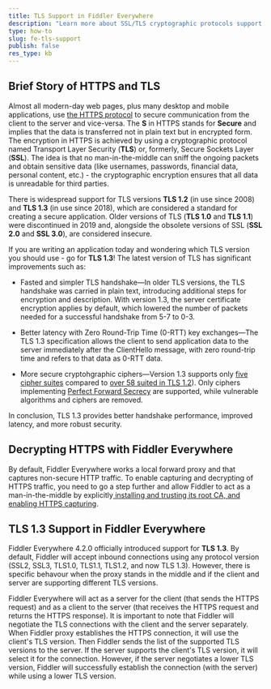 ```yaml
---
title: TLS Support in Fiddler Everywhere
description: "Learn more about SSL/TLS cryptographic protocols support in Fiddler Everywhere and  deep-dive into the technical specifics."
type: how-to
slug: fe-tls-support
publish: false
res_type: kb
---
```



## Brief Story of HTTPS and TLS

Almost all modern-day web pages, plus many desktop and mobile applications, use [the HTTPS protocol](https://en.wikipedia.org/wiki/HTTPS) to secure communication from the client to the server and vice-versa. The **S** in HTTPS stands for **Secure** and implies that the data is transferred not in plain text but in encrypted form. The encryption in HTTPS is achieved by using a cryptographic protocol named Transport Layer Security (**TLS**) or, formerly, Secure Sockets Layer (**SSL**). The idea is that no man-in-the-middle can sniff the ongoing packets and obtain sensitive data (like usernames, passwords, financial data, personal content, etc.) - the cryptographic encryption ensures that all data is unreadable for third parties.

There is widespread support for TLS versions **TLS 1.2** (in use since 2008) and **TLS 1.3** (in use since 2018), which are considered a standard for creating a secure application. Older versions of TLS (**TLS 1.0** and **TLS 1.1**) were discontinued in 2019 and, alongside the obsolete versions of SSL (**SSL 2.0** and **SSL 3.0**), are considered insecure. 

If you are writing an application today and wondering which TLS version you should use - go for **TLS 1.3**! The latest version of TLS has significant improvements such as:

- Fasted and simpler TLS handshake&mdash;In older TLS versions, the TLS handshake was carried in plain text, introducing additional steps for encryption and description. With version 1.3, the server certificate encryption applies by default, which lowered the number of packets needed for a successful handshake from 5-7 to 0-3.

- Better latency with Zero Round-Trip Time (0-RTT) key exchanges&mdash;The TLS 1.3 specification allows the client to send application data to the server immediately after the ClientHello message, with zero round-trip time and refers to that data as 0-RTT data.

- More secure cryptohgraphic ciphers&mdash;Version 1.3 supports only [five cipher suites](https://ciphersuite.info/cs/?security=secure&tls=tls13&singlepage=true&software=all) compared to [over 58 suited in TLS 1.2](https://ciphersuite.info/cs/?security=secure&tls=tls13&singlepage=true&software=all)). Only ciphers implementing [Perfect Forward Secrecy](https://www.keycdn.com/blog/perfect-forward-secrecy) are supported, while vulnerable algorithms and ciphers are removed.

In conclusion, TLS 1.3 provides better handshake performance, improved latency, and more robust security.

## Decrypting HTTPS with Fiddler Everywhere

By default, Fiddler Everywhere works a local forward proxy and that captures non-secure HTTP traffic. To enable capturing and decrypting of HTTPS traffic, you need to go a step further and allow Fiddler to act as a man-in-the-middle by explicitly[ installing and trusting its root CA, and enabling HTTPS capturing](https://docs.telerik.com/fiddler-everywhere/installation-and-update/trust-certificate-configuration).

<!-- TODO: add graphics depicting how FE works as a HTTPS proxy including detailed steps client-FE and FE-server -->

## TLS 1.3 Support in Fiddler Everywhere

Fiddler Everywhere 4.2.0 officially introduced support for **TLS 1.3**. By default, Fiddler will accept inbound connections using any protocol version (SSL2, SSL3, TLS1.0, TLS1.1, TLS1.2, and now TLS 1.3). However, there is specific behavour when the proxy stands in the middle and if the client and server are supporting different TLS versions.

Fiddler Everywhere will act as a server for the client (that sends the HTTPS request) and as a client to the server (that receives the HTTPS request and returns the HTTPS response). It is important to note that Fiddler will negotiate the TLS connections with the client and the server separately. When Fiddler proxy establishes the HTTPS connection, it will use the client's TLS version. Then Fiddler sends the list of the supported TLS versions to the server. If the server supports the client's TLS version, it will select it for the connection. However, if the server negotiates a lower TLS version, Fiddler will successfully establish the connection (with the server) while using a lower TLS version.
